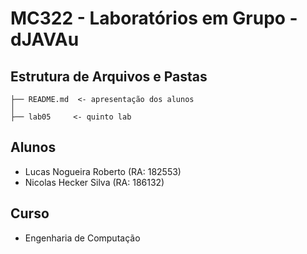 # MC322 - Laboratórios em Grupo - dJAVAu #

## Estrutura de Arquivos e Pastas ##

```
├── README.md  <- apresentação dos alunos
│
├── lab05     <- quinto lab
```

## Alunos ##
- Lucas Nogueira Roberto (RA: 182553)
- Nicolas Hecker Silva (RA: 186132)

## Curso ##
- Engenharia de Computação
